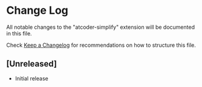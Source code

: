 # Change Log

All notable changes to the "atcoder-simplify" extension will be documented in this file.

Check [Keep a Changelog](http://keepachangelog.com/) for recommendations on how to structure this file.

## [Unreleased]

- Initial release